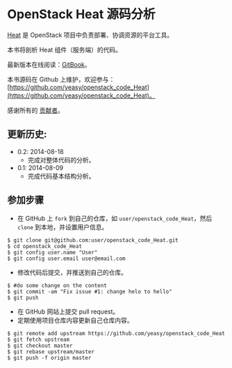 OpenStack Heat 源码分析
============
[Heat](https://wiki.openstack.org/wiki/Heat) 是 OpenStack 项目中负责部署、协调资源的平台工具。

本书将剖析 Heat 组件（服务端）的代码。

最新版本在线阅读：[GitBook](https://www.gitbook.io/book/yeasy/openstack_code_Heat)。

本书源码在 Github 上维护，欢迎参与： [https://github.com/yeasy/openstack_code_Heat](https://github.com/yeasy/openstack_code_Heat)。

感谢所有的 [贡献者](https://github.com/yeasy/openstack_code_Heat/graphs/contributors)。

## 更新历史:
* 0.2: 2014-08-18
    * 完成对整体代码的分析。
* 0.1: 2014-08-09
	* 完成代码基本结构分析。

## 参加步骤
* 在 GitHub 上 `fork` 到自己的仓库，如 `user/openstack_code_Heat`，然后 `clone` 到本地，并设置用户信息。
```
$ git clone git@github.com:user/openstack_code_Heat.git
$ cd openstack_code_Heat
$ git config user.name "User"
$ git config user.email user@email.com
```
* 修改代码后提交，并推送到自己的仓库。
```
$ #do some change on the content
$ git commit -am "Fix issue #1: change helo to hello"
$ git push
```
* 在 GitHub 网站上提交 pull request。
* 定期使用项目仓库内容更新自己仓库内容。
```
$ git remote add upstream https://github.com/yeasy/openstack_code_Heat
$ git fetch upstream
$ git checkout master
$ git rebase upstream/master
$ git push -f origin master
